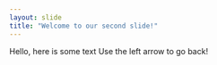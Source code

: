 ```yaml
---
layout: slide
title: "Welcome to our second slide!"
---
```

Hello, here is some text
Use the left arrow to go back!
